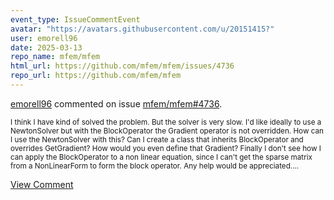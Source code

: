 ```yaml
---
event_type: IssueCommentEvent
avatar: "https://avatars.githubusercontent.com/u/20151415?"
user: emorell96
date: 2025-03-13
repo_name: mfem/mfem
html_url: https://github.com/mfem/mfem/issues/4736
repo_url: https://github.com/mfem/mfem
---
```


<a href='https://github.com/emorell96' target='_blank'>emorell96</a> commented on issue <a href='https://github.com/mfem/mfem/issues/4736' target='_blank'>mfem/mfem#4736</a>.

<small>I think I have kind of solved the problem. But the solver is very slow. I'd like ideally to use a NewtonSolver but with the BlockOperator the Gradient operator is not overridden. How can I use the NewtonSolver with this? Can I create a class that inherits BlockOperator and overrides GetGradient? How would you even define that Gradient? Finally I don't see how I can apply the BlockOperator to a non linear equation, since I can't get the sparse matrix from a NonLinearForm to form the block operator. Any help would be appreciated....</small>

<a href='https://github.com/mfem/mfem/issues/4736' target='_blank'>View Comment</a>